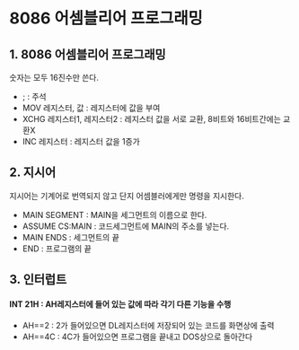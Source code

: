 # 8086 어셈블리어 프로그래밍

## 1. 8086 어셈블리어 프로그래밍
숫자는 모두 16진수만 쓴다.

* ; : 주석
* MOV 레지스터, 값 : 레지스터에 값을 부여
* XCHG 레지스터1, 레지스터2 : 레지스터 값을 서로 교환, 8비트와 16비트간에는 교환X
* INC 레지스터 : 레지스터 값을 1증가

## 2. 지시어
지시어는 기계어로 번역되지 않고 단지 어셈블러에게만 명령을 지시한다.

* MAIN SEGMENT : MAIN을 세그먼트의 이름으로 한다.
* ASSUME CS:MAIN : 코드세그먼트에 MAIN의 주소를 넣는다.
* MAIN ENDS : 세그먼트의 끝
* END : 프로그램의 끝

## 3. 인터럽트
#### INT 21H : AH레지스터에 들어 있는 값에 따라 각기 다른 기능을 수행
- AH==2 : 2가 들어있으면 DL레지스터에 저장되어 있는 코드를 화면상에 출력
- AH==4C : 4C가 들어있으면 프로그램을 끝내고 DOS상으로 돌아간다